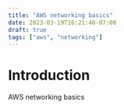 ```yaml
---
title: "AWS networking basics"
date: 2023-03-19T16:21:40-07:00
draft: true
tags: ["aws", "networking"]
---
```


# Introduction
AWS networking basics